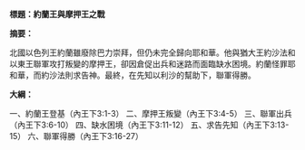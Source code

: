 **標題：約蘭王與摩押王之戰**

**摘要：**

北國以色列王約蘭雖廢除巴力崇拜，但仍未完全歸向耶和華。他與猶大王約沙法和以東王聯軍攻打叛變的摩押王，卻因倉促出兵和迷路而面臨缺水困境。約蘭怪罪耶和華，而約沙法則求告神。最終，在先知以利沙的幫助下，聯軍得勝。

**大綱：**

一、約蘭王登基（內王下3:1-3）
二、摩押王叛變（內王下3:4-5）
三、聯軍出兵（內王下3:6-10）
四、缺水困境（內王下3:11-12）
五、求告先知（內王下3:13-15）
六、聯軍得勝（內王下3:16-27）